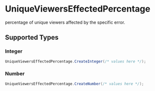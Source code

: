 # UniqueViewersEffectedPercentage

percentage of unique viewers affected by the specific error.


## Supported Types

### Integer

```csharp
UniqueViewersEffectedPercentage.CreateInteger(/* values here */);
```

### Number

```csharp
UniqueViewersEffectedPercentage.CreateNumber(/* values here */);
```
